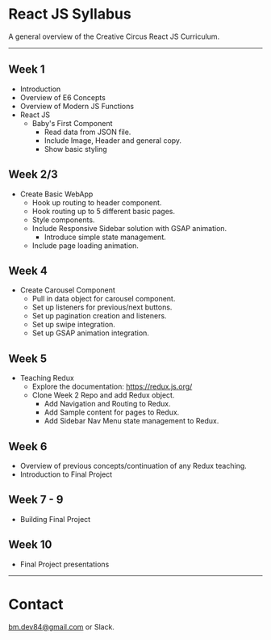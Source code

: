 # React JS Syllabus
A general overview of the Creative Circus React JS Curriculum.

---

## Week 1
- Introduction
- Overview of E6 Concepts
- Overview of Modern JS Functions
- React JS
  - Baby's First Component
    - Read data from JSON file.
    - Include Image, Header and general copy.
    - Show basic styling

## Week 2/3
- Create Basic WebApp
  - Hook up routing to header component.
  - Hook routing up to 5 different basic pages.
  - Style components.
  - Include Responsive Sidebar solution with GSAP animation.
    - Introduce simple state management.
  - Include page loading animation.

## Week 4
- Create Carousel Component
  - Pull in data object for carousel component.
  - Set up listeners for previous/next buttons.
  - Set up pagination creation and listeners.
  - Set up swipe integration.
  - Set up GSAP animation integration.

## Week 5
- Teaching Redux
  - Explore the documentation: https://redux.js.org/
  - Clone Week 2 Repo and add Redux object.
    - Add Navigation and Routing to Redux.
    - Add Sample content for pages to Redux.
    - Add Sidebar Nav Menu state management to Redux.

## Week 6
- Overview of previous concepts/continuation of any Redux teaching.
- Introduction to Final Project

## Week 7 - 9
- Building Final Project

## Week 10
- Final Project presentations

---

# Contact

[bm.dev84@gmail.com](bm.dev84@gmail.com) or Slack.

